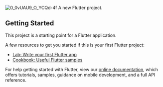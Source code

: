 
![0_0vUAU9_O_YCQd-4f](https://user-images.githubusercontent.com/48158126/78242059-0dbed180-74ea-11ea-9e7f-b4c77d5c8127.jpg)
A new Flutter project.

## Getting Started

This project is a starting point for a Flutter application.

A few resources to get you started if this is your first Flutter project:

- [Lab: Write your first Flutter app](https://flutter.dev/docs/get-started/codelab)
- [Cookbook: Useful Flutter samples](https://flutter.dev/docs/cookbook)

For help getting started with Flutter, view our
[online documentation](https://flutter.dev/docs), which offers tutorials,
samples, guidance on mobile development, and a full API reference.
